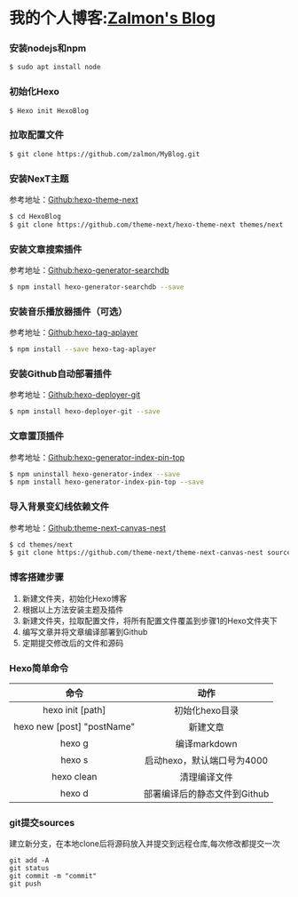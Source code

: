 # 我的个人博客:[Zalmon's Blog](https://glieen.cn)

### 安装nodejs和npm
~~~bash
$ sudo apt install node
~~~

### 初始化Hexo

```bash
$ Hexo init HexoBlog
```

### 拉取配置文件

```bash
$ git clone https://github.com/zalmon/MyBlog.git
```

### 安装NexT主题

参考地址：[Github:hexo-theme-next](https://github.com/theme-next/hexo-theme-next)

```bash
$ cd HexoBlog
$ git clone https://github.com/theme-next/hexo-theme-next themes/next
```

### 安装文章搜索插件

参考地址：[Github:hexo-generator-searchdb](https://github.com/theme-next/hexo-generator-searchdb)

```bash
$ npm install hexo-generator-searchdb --save
```

### 安装音乐播放器插件（可选）

参考地址：[Github:hexo-tag-aplayer](https://github.com/MoePlayer/hexo-tag-aplayer)

```bash
$ npm install --save hexo-tag-aplayer
```

### 安装Github自动部署插件

参考地址：[Github:hexo-deployer-git](https://github.com/hexojs/hexo-deployer-git)

```bash
$ npm install hexo-deployer-git --save
```

### 文章置顶插件

参考地址：[Github:hexo-generator-index-pin-top](https://github.com/netcan/hexo-generator-index-pin-top)

```bash
$ npm uninstall hexo-generator-index --save
$ npm install hexo-generator-index-pin-top --save
```

### 导入背景变幻线依赖文件

参考地址：[Github:theme-next-canvas-nest](https://github.com/theme-next/theme-next-canvas-nest)

```bash
$ cd themes/next
$ git clone https://github.com/theme-next/theme-next-canvas-nest source/lib/canvas-nest
```

### 博客搭建步骤

1. 新建文件夹，初始化Hexo博客
2. 根据以上方法安装主题及插件
3. 新建文件夹，拉取配置文件，将所有配置文件覆盖到步骤1的Hexo文件夹下
4. 编写文章并将文章编译部署到Github
5. 定期提交修改后的文件和源码

### Hexo简单命令

|            命令            |             动作             |
| :------------------------: | :--------------------------: |
|      hexo init [path]      |        初始化hexo目录        |
| hexo new [post] "postName" |           新建文章           |
|           hexo g           |         编译markdown         |
|           hexo s           |  启动hexo，默认端口号为4000  |
|         hexo clean         |         清理编译文件         |
|           hexo d           | 部署编译后的静态文件到Github |

### git提交sources

建立新分支，在本地clone后将源码放入并提交到远程仓库,每次修改都提交一次

~~~git
git add -A
git status
git commit -m "commit"
git push
~~~



